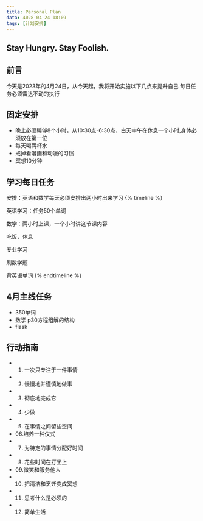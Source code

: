 ```yaml
---
title: Personal Plan
data: 4028-04-24 18:09
tags: [计划安排]
---
```

## Stay Hungry. Stay Foolish.
## 前言
今天是2023年的4月24日，从今天起，我将开始实施以下几点来提升自己
每日任务必须雷达不动的执行

## 固定安排

* 晚上必须睡够8个小时，从10:30点-6:30点，白天中午在休息一个小时,身体必须放在第一位
* 每天喝两杯水
* 戒掉看漫画和动漫的习惯
* 冥想10分钟

## 学习每日任务
安排：英语和数学每天必须安排出两小时出来学习
{% timeline %}
<!-- node 早上7-9点 -->
英语学习：任务50个单词
<!-- node 上午9-12点 -->
数学：两小时上课，一个小时讲这节课内容
<!-- node 中午12-13:45 -->
吃饭，休息
<!-- node 13:45-->
专业学习
<!-- node 18-20 -->
刷数学题
<!-- node 20-22 -->
背英语单词
{% endtimeline %}

## 4月主线任务
* 350单词
* 数学 p30方程组解的结构
* flask

## 行动指南

* 01. 一次只专注于一件事情
* 02. 慢慢地并谨慎地做事
* 03. 彻底地完成它
* 04. 少做
* 05. 在事情之间留些空间
* 06.培养一种仪式
* 07. 为特定的事情分配好时间
* 08. 花些时间在打坐上
* 09.微笑和服务他人
* 10. 把清洁和烹饪变成冥想
* 11. 思考什么是必须的
* 12. 简单生活
